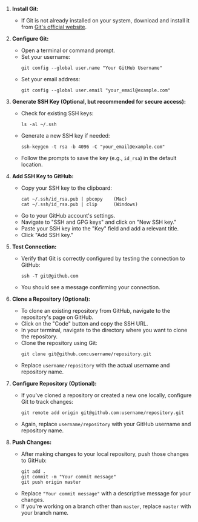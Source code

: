 1. **Install Git:**
   - If Git is not already installed on your system, download and install it from [Git's official website](https://git-scm.com/).

2. **Configure Git:**
   - Open a terminal or command prompt.
   - Set your username:
     ```
     git config --global user.name "Your GitHub Username"
     ```
   - Set your email address:
     ```
     git config --global user.email "your_email@example.com"
     ```

3. **Generate SSH Key (Optional, but recommended for secure access):**
   - Check for existing SSH keys:
     ```
     ls -al ~/.ssh
     ```
   - Generate a new SSH key if needed:
     ```
     ssh-keygen -t rsa -b 4096 -C "your_email@example.com"
     ```
   - Follow the prompts to save the key (e.g., `id_rsa`) in the default location.

4. **Add SSH Key to GitHub:**
   - Copy your SSH key to the clipboard:
     ```
     cat ~/.ssh/id_rsa.pub | pbcopy    (Mac)
     cat ~/.ssh/id_rsa.pub | clip      (Windows)
     ```
   - Go to your GitHub account's settings.
   - Navigate to "SSH and GPG keys" and click on "New SSH key."
   - Paste your SSH key into the "Key" field and add a relevant title.
   - Click "Add SSH key."

5. **Test Connection:**
   - Verify that Git is correctly configured by testing the connection to GitHub:
     ```
     ssh -T git@github.com
     ```
   - You should see a message confirming your connection.

6. **Clone a Repository (Optional):**
   - To clone an existing repository from GitHub, navigate to the repository's page on GitHub.
   - Click on the "Code" button and copy the SSH URL.
   - In your terminal, navigate to the directory where you want to clone the repository.
   - Clone the repository using Git:
     ```
     git clone git@github.com:username/repository.git
     ```
   - Replace `username/repository` with the actual username and repository name.

7. **Configure Repository (Optional):**
   - If you've cloned a repository or created a new one locally, configure Git to track changes:
     ```
     git remote add origin git@github.com:username/repository.git
     ```
   - Again, replace `username/repository` with your GitHub username and repository name.

8. **Push Changes:**
   - After making changes to your local repository, push those changes to GitHub:
     ```
     git add .
     git commit -m "Your commit message"
     git push origin master
     ```
   - Replace `"Your commit message"` with a descriptive message for your changes.
   - If you're working on a branch other than `master`, replace `master` with your branch name.

